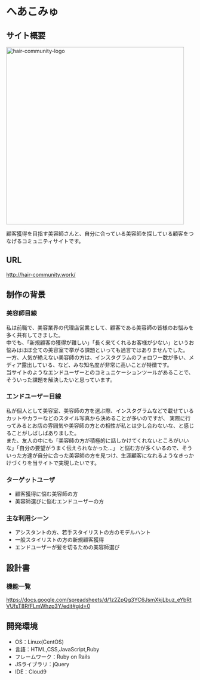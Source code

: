 # へあこみゅ

## サイト概要
<img width="476" alt="hair-community-logo" src="https://user-images.githubusercontent.com/71372573/107901326-b4875180-6f86-11eb-9df0-dbd3e81c5c44.png">

顧客獲得を目指す美容師さんと、自分に合っている美容師を探している顧客をつなげるコミュニティサイトです。

## URL

http://hair-community.work/


## 制作の背景

### 美容師目線
私は前職で、美容業界の代理店営業として、顧客である美容師の皆様のお悩みを多く共有してきました。  
中でも、「新規顧客の獲得が難しい」「長く来てくれるお客様が少ない」というお悩みはほぼ全ての美容室で挙がる課題といっても過言ではありませんでした。<br>
一方、人気が絶えない美容師の方は、インスタグラムのフォロワー数が多い、メディア露出している、など、みな知名度が非常に高いことが特徴です。<br>
当サイトのようなエンドユーザーとのコミュニケーションツールがあることで、そういった課題を解決したいと思っています。

### エンドユーザー目線
私が個人として美容室、美容師の方を選ぶ際、インスタグラムなどで載せているカットやカラーなどのスタイル写真から決めることが多いのですが、
実際に行ってみるとお店の雰囲気や美容師の方との相性が私とは少し合わないな、と感じることがしばしばありました。<br>
また、友人の中にも「美容師の方が積極的に話しかけてくれないところがいいな」「自分の要望がうまく伝えられなかった...」
と悩む方が多くいるので、そういった方達が自分に合った美容師の方を見つけ、生涯顧客になれるようなきっかけづくりを当サイトで実現したいです。

### ターゲットユーザ
- 顧客獲得に悩む美容師の方
- 美容師選びに悩むエンドユーザーの方

### 主な利用シーン
- アシスタントの方、若手スタイリストの方のモデルハント
- 一般スタイリストの方の新規顧客獲得
- エンドユーザーが髪を切るための美容師選び

## 設計書

### 機能一覧
https://docs.google.com/spreadsheets/d/1z2ZpQg3YC6JsmXkjLbuz_eYbRtVUfsT8RfFLmWhzp3Y/edit#gid=0

## 開発環境
- OS：Linux(CentOS)
- 言語：HTML,CSS,JavaScript,Ruby
- フレームワーク：Ruby on Rails
- JSライブラリ：jQuery
- IDE：Cloud9

<!--## 使用素材-->
<!--- 外部サービスの画像素材・音声素材を使用した場合は、必ずサービス名とURLを明記してください。-->
<!--- 使用しない場合は、使用素材の項目をREADMEから削除してください。-->